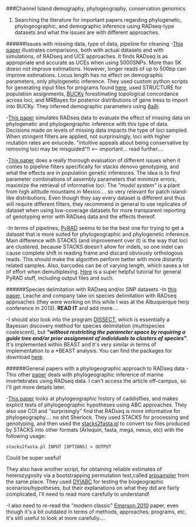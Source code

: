 ###Channel Island demography, phylogeography, conservation genomics

1. Searching the literature for important papers regarding phylogenetic, phylogeographic, and demographic inference using RADseq-type datasets and what the issues are with different approaches. 

######Issues with missing data, type of data, pipeline for cleaning
-[This paper](http://arxiv.org/abs/1312.6439) illustrates comparisons, both with actual datasets and with simulations, of RADseq and UCE approaches. It finds RADseq is as appropriate and accurate as UCEs when using 5000SNPs. More than 5K doesn not improve estimations. However, longer reads of up to 500bp can improve estimations. Locus length has no effect on demographic parameters, only phylogenetic inference. They used custom python scripts for generating input files for programs found [here](https://github.com/mgharvey/misc_python), used STRUCTURE for population assignments, [BUCKy](http://www.stat.wisc.edu/~ane/bucky/) forestimating topological concordance across loci, and MRBayes for posterior distributions of gene tress to import into BUCKy. They inferred demographic parameters using [∂a∂i](https://code.google.com/p/dadi/). 

-[This paper](http://sysbio.oxfordjournals.org/content/early/2014/07/27/sysbio.syu046.short) simulates RADseq data to evaluate the effect of missing data on phylogenetic and phylogeographic inference with this type of data. Decisions made on levels of missing data impacts the type of loci sampled. When stringent filters are applied, not surprinsingly, loci with higher mutation rates are exlucede. "intuitive appeals about being conservative by removing loci may be misguided"!! <-- important... read further.... 

-[This paper](http://onlinelibrary.wiley.com/doi/10.1111/1755-0998.12291/abstract) does a really thorough evaluation of different issues when it comes to pipeline filters specifically for stacks denovo genotyping, and what the effects are in population genetic inferences. The idea is to find parameter combinations of assembly parameters that minimize errors, maximize the retrieval of informative loci. The *"model system"* is a plant from high altitude mountains in Mexico.... so very relevant for patch island-like distributions. Even though they say every dataset is different and thus will require different filters, they recommend in general to use replicates of dataset when using low-coverage datasets for more transparent reporting of genotyping error with RADseq data and the effects thereof. 

-In terms of pipelines, [PyRAD](http://dereneaton.com/software/pyrad/) seems to be the best one for trying to get a dataset that is more suited for phylogeographic and phylogenetic inference. Main difference with STACKS (and improvement over it) is the way that loci are clustered, because STACKS doesn't allow for indels, so one indel can cause complete shift in reading frame and discard obviously orthologous reads. This should make the algorithm perform better with more distantly related samples. Also, barcodes can be of varying length, which saves a lot of effort when demultiplexing. [Here](http://nbviewer.ipython.org/gist/dereneaton/af9548ea0e94bff99aa0/pyRAD_v.3.0.ipynb) is a super helpful tutorial for general PyRAD stuff, including output files and such.


######Species delimitation with RADseq and/or SNP datasets
-In [this paper](http://sysbio.oxfordjournals.org/content/63/4/534.short), Leache and company take on species delimitation with RADseq approaches (they were working on this while I was at the Albuquerque herp conference in 2013). **READ IT** and add more....

-I should also look into the program [DISSECT](http://bioinformatics.oxfordjournals.org/content/31/7/991.short), which is essentially a Bayesian discovery method for species delimitation (multispecies coalescent), but ***"without restricting the parameter space by requiring a guide tree and/or prior assignment of individuals to clusters of species"***. It's implemented within BEAST and it's very similar in terms of implementation to a *BEAST analysis. You can find the packages for download [here](http://www.indriid.com/software.html).


######General papers with a phylogeographic approach to RADseq data
-This other [paper](http://onlinelibrary.wiley.com/doi/10.1111/mec.12228/abstract?deniedAccessCustomisedMessage=&userIsAuthenticated=false) deals with phylogeographic inference of marine invertebrates using RADseq data. I can't access the article off-campus, so I'll get more details later.

-[This paper](http://onlinelibrary.wiley.com/store/10.1002/ece3.1366/asset/ece31366.pdf?v=1&t=ibpb3esg&s=304673628a522c9b16d3b39f494d51a1dd70c762) looks at phylogeographic history of caddisflies, and makes explicit tests of phylogeographic hypotheses using ABC approaches. They also use COI and "surprisingly" find that RADseq is more informative for phylogeography.... no shit Sherlock. They used STACKS for processing and genotyping, and then used the [stacks2fasta.pl](https://github.com/evoeco/radtools) to convert tsv files produced by STACKS into other formats (Arlequin, fasta, mega, nexus, etc) with the following usage:

	stacks2fasta.pl INPUT [OPTIONS] > OUTPUT

Could be super useful!

They also have another script, for obtaining reliable estimates of heterozygosity via a bootstrapping permutation test,called [arpsampler](https://github.com/evoeco/radtools) from the same place. They used [DYIABC](http://bioinformatics.oxfordjournals.org/content/early/2014/01/02/bioinformatics.btt763) for testing the biogeographic scenarios/hypotheses, but their explanations on what they did are fairly complicated, I'll need to read more carefully to understand! 

-I also need to re-read the "modern classic" [Emerson 2010](http://www.pnas.org/content/107/37/16196.full) paper, even though it's a bit outdated in terms of methods, approaches, programs, etc, it's still useful to look at more carefully.... 








 


